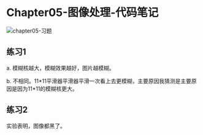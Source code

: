 # Chapter05-图像处理-代码笔记

![chapter05-习题](D:\Projects\git\Learning-OpenCV\note\chapter05-习题.jpg)

## 练习1

a. 模糊核越大，模糊效果越好，图片越模糊。

b. 不相同。11\*11平滑器平滑器平滑一次看上去更模糊，主要原因我猜测是主要原因是因为11\*11的模糊核更大。

## 练习2

实验表明，图像都黑了。